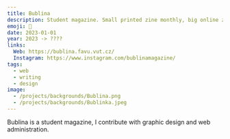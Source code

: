 ```yaml
---
title: Bublina
description: Student magazine. Small printed zine monthly, big online zine yearly.
emoji: 🫧
date: 2023-01-01
year: 2023 -> ????
links:
  Web: https://bublina.favu.vut.cz/
  Instagram: https://www.instagram.com/bublinamagazine/
tags:
  - web
  - writing
  - design
image:
  - /projects/backgrounds/Bublina.png
  - /projects/backgrounds/Bublinka.jpeg
---
```


Bublina is a student magazine, I contribute with graphic design and web administration.
